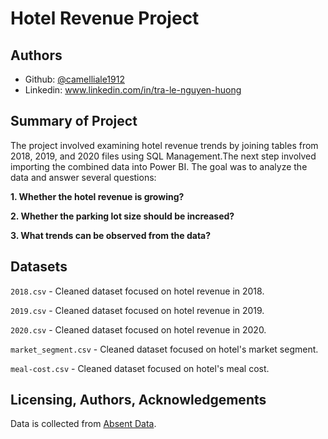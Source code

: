 # Hotel Revenue Project




## Authors

- Github: [@camelliale1912](https://www.github.com/camelliale1912)
- Linkedin: www.linkedin.com/in/tra-le-nguyen-huong




## Summary of Project
The project involved examining hotel revenue trends by joining tables from 2018, 2019, and 2020 files using SQL Management.The next step involved importing the combined data into Power BI. 
The goal was to analyze the data and answer several questions:

**1. Whether the hotel revenue is growing?** 

**2. Whether the parking lot size should be increased?** 

**3. What trends can be observed from the data?**


## Datasets
`2018.csv` - Cleaned dataset focused on hotel revenue in 2018.

`2019.csv` - Cleaned dataset focused on hotel revenue in 2019.

`2020.csv` - Cleaned dataset focused on hotel revenue in 2020.

`market_segment.csv` - Cleaned dataset focused on hotel's market segment.

`meal-cost.csv` - Cleaned dataset focused on hotel's meal cost.


## Licensing, Authors, Acknowledgements
Data is collected from [Absent Data](https://absentdata.com/).
